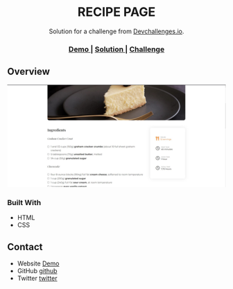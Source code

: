 <!-- Please update value in the {}  -->

<h1 align="center">RECIPE PAGE</h1>

<div align="center">
   Solution for a challenge from  <a href="http://devchallenges.io" target="_blank">Devchallenges.io</a>.
</div>

<div align="center">
  <h3>
    <a href=https://eloquent-mcnulty-6c0379.netlify.app/">
      Demo
    </a>
    <span> | </span>
    <a href="https://github.com/hokageCodes">
      Solution
    </a>
    <span> | </span>
    <a href="https://devchallenges.io/challenges">
      Challenge
    </a>
  </h3>
</div>

<!-- OVERVIEW -->

## Overview

![screenshot](./cheesecake.jpg)

### Built With

<!-- This section should list any major frameworks that you built your project using. Here are a few examples.-->

- HTML
- CSS

## Contact

- Website [Demo](https://eloquent-mcnulty-6c0379.netlify.app/)
- GitHub [github](https://{github.com/hokageCodes})
- Twitter [twitter](https://{twitter.com/your-busaryoh})
